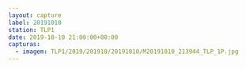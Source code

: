 ```yaml
---
layout: capture
label: 20191010
station: TLP1
date: 2019-10-10 21:00:00+00:00
capturas:
  - imagem: TLP1/2019/201910/20191010/M20191010_213944_TLP_1P.jpg
---
```

